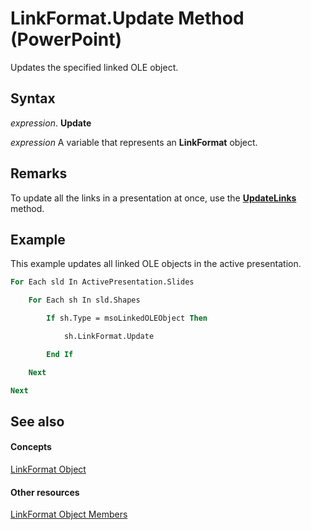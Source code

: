 
# LinkFormat.Update Method (PowerPoint)

Updates the specified linked OLE object. 


## Syntax

 _expression_. **Update**

 _expression_ A variable that represents an **LinkFormat** object.


## Remarks

To update all the links in a presentation at once, use the  **[UpdateLinks](1ce2246c-d64e-c78c-8d2a-7c564eb07ecc.md)** method.


## Example

This example updates all linked OLE objects in the active presentation.


```vb
For Each sld In ActivePresentation.Slides

    For Each sh In sld.Shapes

        If sh.Type = msoLinkedOLEObject Then

            sh.LinkFormat.Update

        End If

    Next

Next
```


## See also


#### Concepts


[LinkFormat Object](e89ee344-4197-ac0d-dd53-966e4672a3ce.md)
#### Other resources


[LinkFormat Object Members](08029055-15a1-b828-11af-f3204f1ab929.md)
